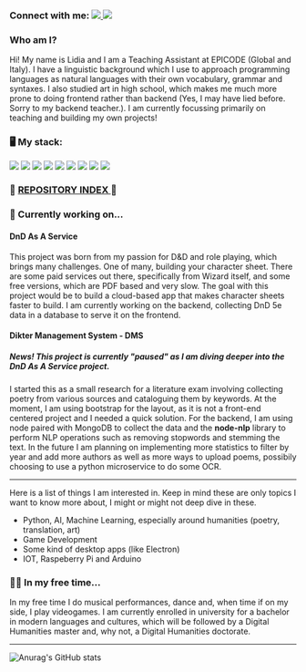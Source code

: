 ### Connect with me:  <a href="https://www.instagram.com/lidiacodes/" target="_blank"> ![](https://badgen.net/badge/icon/Instagram/pink?icon=https://svgshare.com/i/V8p.svg&label) </a>  <a href="https://www.linkedin.com/in/lidia-kovac/" target="_blank">![](https://badgen.net/badge/icon/LinkedIn/cyan?icon=rss&label)</a>

### Who am I?

Hi! My name is Lidia and I am a Teaching Assistant at EPICODE (Global and Italy). I have a linguistic background which I use to approach programming languages as natural languages with their own vocabulary, grammar and syntaxes. 
I also studied art in high school, which makes me much more prone to doing frontend rather than backend (Yes, I may have lied before. Sorry to my backend teacher.).
I am currently focussing primarily on teaching and building my own projects! 

### 🖥️ My stack: 

![](https://badgen.net/badge/icon/github/purple?icon=github&label) ![](https://badgen.net/badge/icon/postgresql?icon=postgresql&label) ![](https://badgen.net/badge/icon/React/cyan?icon=atom&label) ![](https://badgen.net/badge/icon/typescript?icon=typescript&label) ![](https://badgen.net/badge/icon/javascript/yellow?icon=https://upload.wikimedia.org/wikipedia/commons/9/99/Unofficial_JavaScript_logo_2.svg&label) ![](https://badgen.net/badge/icon/node.js/green?icon=https://svgshare.com/i/VAt.svg&label) ![](https://badgen.net/badge/icon/express.js/red?icon=bitcoin-lightning&label)
![](https://badgen.net/badge/icon/mongodb/green?icon=https://svgshare.com/i/VB3.svg&label) ![](https://badgen.net/badge/icon/python/blue?icon=slack&label)

### 🔗 <a href='https://lidiakovac.github.io/repo-index/'> REPOSITORY INDEX <a/>  🔗



### 💬 Currently working on...

#### DnD As A Service

This project was born from my passion for D&D and role playing, which brings many challenges. One of many, building your character sheet. There are some paid services out there, specifically from Wizard itself, and some free versions, which are PDF based and very slow. 
The goal with this project would be to build a cloud-based app that makes character sheets faster to build. 
I am currently working on the backend, collecting DnD 5e data in a database to serve it on the frontend.

#### Dikter Management System - DMS
##### News! This project is currently "paused" as I am diving deeper into the DnD As A Service project.

I started this as a small research for a literature exam involving collecting poetry from various sources and cataloguing them by keywords. 
At the moment, I am using bootstrap for the layout, as it is not a front-end centered project and I needed a quick solution. 
For the backend, I am using node paired with MongoDB to collect the data and the <b>node-nlp</b> library to perform NLP operations such as removing stopwords and stemming the text. 
In the future I am planning on implementing more statistics to filter by year and add more authors as well as more ways to upload poems, possibily choosing to use a python microservice to do some OCR.

  <hr/>

Here is a list of things I am interested in. Keep in mind these are only topics I want to know more about, I might or might not deep dive in these. 

- Python, AI, Machine Learning, especially around humanities (poetry, translation, art)
- Game Development
- Some kind of desktop apps (like Electron)
- IOT, Raspeberry Pi and Arduino


### 🏋️‍♀️ In my free time... 

In my free time I do musical performances, dance and, when time if on my side, I play videogames. 
I am currently enrolled in university for a bachelor in modern languages and cultures, which will be followed by a Digital Humanities master and, why not, a Digital Humanities doctorate. 

---

![Anurag's GitHub stats](https://github-readme-stats.vercel.app/api?username=LidiaKovac&show_icons=true&theme=dark)


